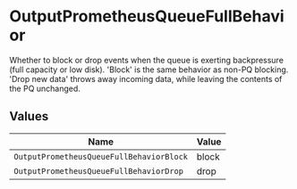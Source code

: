 # OutputPrometheusQueueFullBehavior

Whether to block or drop events when the queue is exerting backpressure (full capacity or low disk). 'Block' is the same behavior as non-PQ blocking. 'Drop new data' throws away incoming data, while leaving the contents of the PQ unchanged.


## Values

| Name                                     | Value                                    |
| ---------------------------------------- | ---------------------------------------- |
| `OutputPrometheusQueueFullBehaviorBlock` | block                                    |
| `OutputPrometheusQueueFullBehaviorDrop`  | drop                                     |